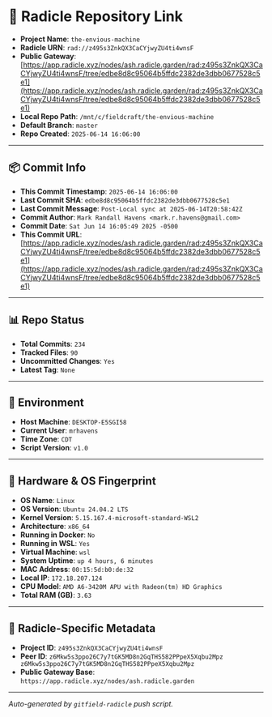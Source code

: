# 🔗 Radicle Repository Link

- **Project Name**: `the-envious-machine`
- **Radicle URN**: `rad://z495s3ZnkQX3CaCYjwyZU4ti4wnsF`
- **Public Gateway**: [https://app.radicle.xyz/nodes/ash.radicle.garden/rad:z495s3ZnkQX3CaCYjwyZU4ti4wnsF/tree/edbe8d8c95064b5ffdc2382de3dbb0677528c5e1](https://app.radicle.xyz/nodes/ash.radicle.garden/rad:z495s3ZnkQX3CaCYjwyZU4ti4wnsF/tree/edbe8d8c95064b5ffdc2382de3dbb0677528c5e1)
- **Local Repo Path**: `/mnt/c/fieldcraft/the-envious-machine`
- **Default Branch**: `master`
- **Repo Created**: `2025-06-14 16:06:00`

---

## 📦 Commit Info

- **This Commit Timestamp**: `2025-06-14 16:06:00`
- **Last Commit SHA**: `edbe8d8c95064b5ffdc2382de3dbb0677528c5e1`
- **Last Commit Message**: `Post-Local sync at 2025-06-14T20:58:42Z`
- **Commit Author**: `Mark Randall Havens <mark.r.havens@gmail.com>`
- **Commit Date**: `Sat Jun 14 16:05:49 2025 -0500`
- **This Commit URL**: [https://app.radicle.xyz/nodes/ash.radicle.garden/rad:z495s3ZnkQX3CaCYjwyZU4ti4wnsF/tree/edbe8d8c95064b5ffdc2382de3dbb0677528c5e1](https://app.radicle.xyz/nodes/ash.radicle.garden/rad:z495s3ZnkQX3CaCYjwyZU4ti4wnsF/tree/edbe8d8c95064b5ffdc2382de3dbb0677528c5e1)

---

## 📊 Repo Status

- **Total Commits**: `234`
- **Tracked Files**: `90`
- **Uncommitted Changes**: `Yes`
- **Latest Tag**: `None`

---

## 🧭 Environment

- **Host Machine**: `DESKTOP-E5SGI58`
- **Current User**: `mrhavens`
- **Time Zone**: `CDT`
- **Script Version**: `v1.0`

---

## 🧬 Hardware & OS Fingerprint

- **OS Name**: `Linux`
- **OS Version**: `Ubuntu 24.04.2 LTS`
- **Kernel Version**: `5.15.167.4-microsoft-standard-WSL2`
- **Architecture**: `x86_64`
- **Running in Docker**: `No`
- **Running in WSL**: `Yes`
- **Virtual Machine**: `wsl`
- **System Uptime**: `up 4 hours, 6 minutes`
- **MAC Address**: `00:15:5d:b0:de:32`
- **Local IP**: `172.18.207.124`
- **CPU Model**: `AMD A6-3420M APU with Radeon(tm) HD Graphics`
- **Total RAM (GB)**: `3.63`

---

## 🌱 Radicle-Specific Metadata

- **Project ID**: `z495s3ZnkQX3CaCYjwyZU4ti4wnsF`
- **Peer ID**: `z6Mkw5s3ppo26C7y7tGK5MD8n2GqTHS582PPpeX5Xqbu2Mpz
z6Mkw5s3ppo26C7y7tGK5MD8n2GqTHS582PPpeX5Xqbu2Mpz`
- **Public Gateway Base**: `https://app.radicle.xyz/nodes/ash.radicle.garden`

---

_Auto-generated by `gitfield-radicle` push script._
